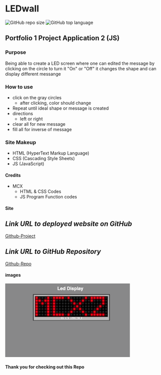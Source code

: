 # LEDwall
![GitHub repo size](https://img.shields.io/github/repo-size/MCXBootCampUMN/LEDwall)
![GitHub top language](https://img.shields.io/github/languages/top/MCXBootCampUMN/LEDwall)

## Portfolio 1 Project Application 2 (JS)

### Purpose

Being able to create a LED screen where one can edited the message by clicking on the circle to turn it "On" or "Off" it changes the shape and can display different messange

### How to use

- click on the gray circles 
  - after clicking, color should change 
- Repeat until ideal shape or message is created
- directions
  -   left or right
- clear all for new message
- fill all for inverse of message

### Site Makeup

- HTML (HyperText Markup Language)
- CSS (Cascading Style Sheets)
- JS (JavaScript)

#### Credits

- MCX
  - HTML & CSS  Codes
  - JS Program Function codes

#### Site

## **_Link URL to deployed website on GitHub_**
[Github-Project](https://Maxamed-NCX.github.io/LEDwall/)

## **_Link URL to GitHub Repository_**

[Github-Repo](https://github.com/Maxamed-NCX/LEDwall)

#### images

<img width="400" alt=" 1st Image" src="https://raw.githubusercontent.com/MCXBootCampUMN/LEDwall/main/LEDwall.png">


#### Thank you for checking out this Repo
